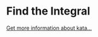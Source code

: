 Find the Integral
=
[Get more information about kata...](https://www.codewars.com//kata//kata/59811fd8a070625d4c000013)